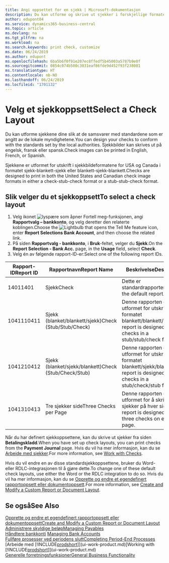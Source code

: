 ```yaml
---
title: Angi oppsettet for en sjekk | Microsoft-dokumentasjon
description: Du kan utforme og skrive ut sjekker i forskjellige formater for å følge standarder.
author: edupont04
ms.service: dynamics365-business-central
ms.topic: article
ms.devlang: na
ms.tgt_pltfrm: na
ms.workload: na
ms.search.keywords: print check, customize
ms.date: 06/24/2019
ms.author: edupont
ms.openlocfilehash: 6ba5b6f0f91e207ec8ffedf5b45003a5787b9e0f
ms.sourcegitcommit: 0854c074b500c3031eaf86fde9d452f93f238081
ms.translationtype: HT
ms.contentlocale: nb-NO
ms.lasthandoff: 06/24/2019
ms.locfileid: "1701132"
---
```

# <a name="select-a-check-layout"></a><span data-ttu-id="b112b-103">Velg et sjekkoppsett</span><span class="sxs-lookup"><span data-stu-id="b112b-103">Select a Check Layout</span></span>
<span data-ttu-id="b112b-104">Du kan utforme sjekkene dine slik at de samsvarer med standardene som er angitt av de lokale myndighetene.</span><span class="sxs-lookup"><span data-stu-id="b112b-104">You can design your checks to conform with the standards set by the local authorities.</span></span> <span data-ttu-id="b112b-105">Sjekkbilder kan skrives ut på engelsk, fransk eller spansk.</span><span class="sxs-lookup"><span data-stu-id="b112b-105">Check images can be printed in English, French, or Spanish.</span></span>

<span data-ttu-id="b112b-106">Sjekkene er utformet for utskrift i sjekkbildeformatene for USA og Canada i formatet sjekk-blankett-sjekk eller blankett-sjekk-blankett.</span><span class="sxs-lookup"><span data-stu-id="b112b-106">Checks are designed to print in both the United States and Canadian check image formats in either a check-stub-check format or a stub-stub-check format.</span></span>

## <a name="to-select-a-check-layout"></a><span data-ttu-id="b112b-107">Slik velger du et sjekkoppsett</span><span class="sxs-lookup"><span data-stu-id="b112b-107">To select a check layout</span></span>
1. <span data-ttu-id="b112b-108">Velg ikonet ![lyspære som åpner Fortell meg-funksjonen](media/ui-search/search_small.png "Fortell hva du vil gjøre"), angi **Rapportvalg – bankkonto**, og velg deretter den relaterte koblingen.</span><span class="sxs-lookup"><span data-stu-id="b112b-108">Choose the ![Lightbulb that opens the Tell Me feature](media/ui-search/search_small.png "Tell me what you want to do") icon, enter **Report Selections Bank Account**, and then choose the related link.</span></span>
2. <span data-ttu-id="b112b-109">På siden **Rapportvalg - bankkonto**, i **Bruk**-feltet, velger du **Sjekk**.</span><span class="sxs-lookup"><span data-stu-id="b112b-109">On the **Report Selection - Bank Acc.** page, in the **Usage** field, select **Check**.</span></span>
3. <span data-ttu-id="b112b-110">Velg én av følgende rapport-ID-er:</span><span class="sxs-lookup"><span data-stu-id="b112b-110">Select one of the following report IDs.</span></span>

| <span data-ttu-id="b112b-111">Rapport-ID</span><span class="sxs-lookup"><span data-stu-id="b112b-111">Report ID</span></span> | <span data-ttu-id="b112b-112">Rapportnavn</span><span class="sxs-lookup"><span data-stu-id="b112b-112">Report Name</span></span> | <span data-ttu-id="b112b-113">Beskrivelse</span><span class="sxs-lookup"><span data-stu-id="b112b-113">Description</span></span> |
| --- | --- | --- |
| <span data-ttu-id="b112b-114">1401</span><span class="sxs-lookup"><span data-stu-id="b112b-114">1401</span></span> |<span data-ttu-id="b112b-115">Sjekk</span><span class="sxs-lookup"><span data-stu-id="b112b-115">Check</span></span> |<span data-ttu-id="b112b-116">Dette er standardrapporten.</span><span class="sxs-lookup"><span data-stu-id="b112b-116">This is the default report.</span></span> |
| <span data-ttu-id="b112b-117">10411</span><span class="sxs-lookup"><span data-stu-id="b112b-117">10411</span></span> |<span data-ttu-id="b112b-118">Sjekk (blanket/blankett/sjekk)</span><span class="sxs-lookup"><span data-stu-id="b112b-118">Check (Stub/Stub/Check)</span></span> |<span data-ttu-id="b112b-119">Denne rapporten er utformet for utskrift i formatet blankett/blankett/sjekk.</span><span class="sxs-lookup"><span data-stu-id="b112b-119">This report is designed to print checks in a stub/stub/check format.</span></span> |
| <span data-ttu-id="b112b-120">10412</span><span class="sxs-lookup"><span data-stu-id="b112b-120">10412</span></span> |<span data-ttu-id="b112b-121">Sjekk (blanket/sjekk/blankett)</span><span class="sxs-lookup"><span data-stu-id="b112b-121">Check (Stub/Check/Stub)</span></span> |<span data-ttu-id="b112b-122">Denne rapporten er utformet for utskrift i formatet blankett/sjekk/blankett.</span><span class="sxs-lookup"><span data-stu-id="b112b-122">This report is designed to print checks in a stub/check/stub format.</span></span> |
| <span data-ttu-id="b112b-123">10413</span><span class="sxs-lookup"><span data-stu-id="b112b-123">10413</span></span> |<span data-ttu-id="b112b-124">Tre sjekker side</span><span class="sxs-lookup"><span data-stu-id="b112b-124">Three Checks per Page</span></span> |<span data-ttu-id="b112b-125">Denne rapporten er utformet for å skrive ut tre sjekker på hver side.</span><span class="sxs-lookup"><span data-stu-id="b112b-125">This report is designed to print three checks on each page.</span></span> |

<span data-ttu-id="b112b-126">Når du har definert sjekkoppsettene, kan du skrive ut sjekker fra siden **Betalingskladd**.</span><span class="sxs-lookup"><span data-stu-id="b112b-126">When you have set up check layouts, you can print checks from the **Payment Journal** page.</span></span> <span data-ttu-id="b112b-127">Hvis du vil ha mer informasjon, kan du se [Arbeide med sjekker](payables-how-work-checks.md).</span><span class="sxs-lookup"><span data-stu-id="b112b-127">For more information, see [Work with Checks](payables-how-work-checks.md).</span></span>

<span data-ttu-id="b112b-128">Hvis du vil endre en av disse standardsjekkoppsettene, bruker du Word- eller RDLC-integrasjonen til å gjøre dette.</span><span class="sxs-lookup"><span data-stu-id="b112b-128">To change one of these default check layouts, use either the Word or the RDLC integration to do so.</span></span> <span data-ttu-id="b112b-129">Hvis du vil ha mer informasjon, kan du se [Opprette og endre et egendefinert rapportoppsett eller dokumentoppsett](ui-how-create-custom-report-layout.md).</span><span class="sxs-lookup"><span data-stu-id="b112b-129">For more information, see [Create and Modify a Custom Report or Document Layout](ui-how-create-custom-report-layout.md).</span></span>

## <a name="see-also"></a><span data-ttu-id="b112b-130">Se også</span><span class="sxs-lookup"><span data-stu-id="b112b-130">See Also</span></span>
[<span data-ttu-id="b112b-131">Opprette og endre et egendefinert rapportoppsett eller dokumentoppsett</span><span class="sxs-lookup"><span data-stu-id="b112b-131">Create and Modify a Custom Report or Document Layout</span></span>](ui-how-create-custom-report-layout.md)  
[<span data-ttu-id="b112b-132">Administrere skyldige beløp</span><span class="sxs-lookup"><span data-stu-id="b112b-132">Managing Payables</span></span>](payables-manage-payables.md)  
<span data-ttu-id="b112b-133">[Håndtere bankkonti](bank-manage-bank-accounts.md) </span><span class="sxs-lookup"><span data-stu-id="b112b-133">[Managing Bank Accounts](bank-manage-bank-accounts.md) </span></span>  
[<span data-ttu-id="b112b-134">Fullføre prosesser ved periodens slutt</span><span class="sxs-lookup"><span data-stu-id="b112b-134">Completing Period-End Processes</span></span>](year-how-complete-period-end-processes.md)  
<span data-ttu-id="b112b-135">[Arbeide med [!INCLUDE[prodshort](includes/prodshort.md)]](ui-work-product.md)</span><span class="sxs-lookup"><span data-stu-id="b112b-135">[Working with [!INCLUDE[prodshort](includes/prodshort.md)]](ui-work-product.md)</span></span>  
[<span data-ttu-id="b112b-136">Generelle forretningsfunksjoner</span><span class="sxs-lookup"><span data-stu-id="b112b-136">General Business Functionality</span></span>](ui-across-business-areas.md)
